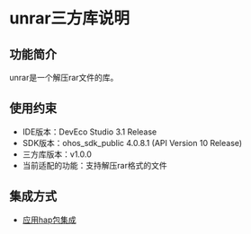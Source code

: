 # unrar三方库说明
## 功能简介
unrar是一个解压rar文件的库。
## 使用约束
- IDE版本：DevEco Studio 3.1 Release
- SDK版本：ohos_sdk_public 4.0.8.1 (API Version 10 Release)
- 三方库版本：v1.0.0
- 当前适配的功能：支持解压rar格式的文件

## 集成方式
+ [应用hap包集成](docs/hap_integrate.md)
